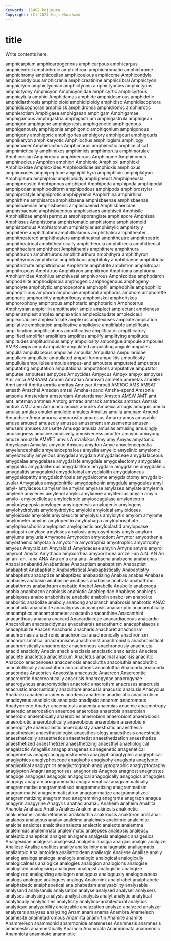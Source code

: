 ```yaml
---
Keywords: 11492 kojimura
Copyright: (C) 2024 Koji Murakami
---
```


# title

Write contents here.




amphicarpium amphicarpogenous amphicarpous amphicarpus amphicentric amphichroic amphichrom amphichromatic amphichrome amphichromy
amphicoelian amphicoelous amphicome Amphicondyla amphicondylous amphicrania amphicreatinine amphicribral Amphictyon amphictyon
amphictyonian amphictyonic amphictyonies amphictyons amphictyony Amphicyon Amphicyonidae amphicyrtic amphicyrtous amphicytula
amphid Amphidamas amphide amphidesmous amphidetic amphidiarthrosis amphidiploid amphidiploidy amphidisc Amphidiscophora
amphidiscophoran amphidisk amphidromia amphidromic amphierotic amphierotism Amphigaea amphigaean amphigam Amphigamae
amphigamous amphigastria amphigastrium amphigastrula amphigean amphigen amphigene amphigenesis amphigenetic amphigenous
amphigenously amphigonia amphigonic amphigonium amphigonous amphigony amphigoric amphigories amphigory amphigouri
amphigouris amphikaryon amphikaryotic Amphilochus amphilogism amphilogy amphimacer Amphimachus Amphimarus amphimictic
amphimictical amphimictically amphimixes amphimixis amphimorula amphimorulae Amphinesian Amphineura amphineurous Amphinome
Amphinomus amphinucleus Amphion amphion Amphionic Amphioxi amphioxi Amphioxidae Amphioxides Amphioxididae
amphioxis amphioxus amphioxuses amphipeptone amphiphithyra amphiphloic amphiplatyan Amphipleura amphiploid amphiploidy
amphipneust Amphipneusta amphipneustic Amphipnous amphipod Amphipoda amphipoda amphipodal amphipodan amphipodiform
amphipodous amphipods amphiprostylar amphiprostyle amphiprotic amphipyrenin Amphirhina amphirhinal amphirhine amphisarca
amphisbaena amphisbaenae amphisbaenas amphisbaenian amphisbaenic amphisbaenid Amphisbaenidae amphisbaenoid amphisbaenous amphiscians
amphiscii Amphisile Amphisilidae amphispermous amphisporangiate amphispore Amphissa Amphissus Amphistoma amphistomatic
amphistome amphistomoid amphistomous Amphistomum amphistylar amphistylic amphistyly amphitene amphithalami amphithalamus
amphithalmi amphitheater amphitheatered amphitheaters amphitheatral amphitheatre amphitheatric amphitheatrical amphitheatrically amphitheccia
amphithecia amphithecial amphithecium amphithect Amphithemis amphithere amphithura amphithuron amphithurons amphithurthura
amphithyra amphithyron amphithyrons amphitokal amphitokous amphitoky amphitriaene amphitricha amphitrichate amphitrichous
Amphitrite amphitrite amphitron amphitropal amphitropous Amphitruo Amphitryon amphitryon Amphiuma amphiuma
Amphiumidae Amphius amphivasal amphivorous Amphizoidae amphodarch amphodelite amphodiplopia amphogenic amphogenous
amphogeny ampholyte ampholytic amphopeptone amphophil amphophile amphophilic amphophilous amphora amphorae
amphoral amphoras amphore amphorette amphoric amphoricity amphoriloquy amphoriskoi amphoriskos amphorophony
amphorous amphoteric amphotericin Amphoterus Amphrysian ampicillin ampitheater ample amplect amplectant
ampleness ampler amplest amplex amplexation amplexicaudate amplexicaul amplexicauline amplexifoliate amplexus
amplexuses ampliate ampliation ampliative amplication amplicative amplidyne amplifiable amplificate amplification
amplifications amplificative amplificator amplificatory amplified amplifier amplifiers amplifies amplify amplifying
amplitude amplitudes amplitudinous amply ampollosity ampongue ampoule ampoules AMPS amps
ampul ampulate ampulated ampulating ampule ampules ampulla ampullaceous ampullae ampullar
Ampullaria Ampullariidae ampullary ampullate ampullated ampulliform ampullitis ampullosity ampullula ampullulae
ampuls ampus-and amputate amputated amputates amputating amputation amputational amputations amputative
amputator amputee amputees ampyces Ampycides Ampycus Ampyx ampyx ampyxes Amr
amra AMRAAM Amram Amratian Amravati amreeta amreetas amrelle Amri amrit
Amrita amrita amritas Amritsar Amroati AMROC AMS AMSAT amsath Amschel
Amsden amsel Amsha-spand Amsha-spend Amsonia amsonia Amsterdam amsterdam Amsterdamer Amston
AMSW AMT amt amt. amtman amtmen Amtorg amtrac amtrack amtracks
amtracs Amtrak amtrak AMU amu Amuchco amuck amucks Amueixa amugis
amuguis amula amulae amulas amulet amuletic amulets Amulius amulla amunam
Amund Amundsen Amur amurca amurcosity amurcous Amurru amus amusable amuse
amused amusedly amusee amusement amusements amuser amusers amuses amusette Amusgo
amusia amusias amusing amusingly amusingness amusive amusively amusiveness amutter amuyon
amuyong amuze amuzzle AMVET amvis Amvrakikos Amy amy Amyas amyatonic
Amyclaean Amyclas amyctic Amycus amydon Amye amyelencephalia amyelencephalic amyelencephalous amyelia
amyelic amyelinic amyelonic amyelotrophy amyelous amygdal amygdala Amygdalaceae amygdalaceous amygdalae
amygdalase amygdalate amygdale amygdalectomy amygdales amygdalic amygdaliferous amygdaliform amygdalin amygdaline
amygdalinic amygdalitis amygdaloid amygdaloidal amygdalolith amygdaloncus amygdalopathy amygdalothripsis amygdalotome amygdalotomy
amygdalo-uvular Amygdalus amygdonitrile amygdophenin amygdule amygdules amyl amyl- amylaceous amylamine
amylan amylase amylases amylate amylemia amylene amylenes amylenol amylic amylidene
amyliferous amylin amylo amylo- amylocellulose amyloclastic amylocoagulase amylodextrin amylodyspepsia amylogen
amylogenesis amylogenic amylogens amylohydrolysis amylohydrolytic amyloid amyloidal amyloidoses amyloidosis amyloids
amyloleucite amylolysis amylolytic amylom amylome amylometer amylon amylopectin amylophagia amylophosphate
amylophosphoric amyloplast amyloplastic amyloplastid amylopsase amylopsin amylose amyloses amylosis amylosynthesis
amyls amylum amylums amyluria Amymone Amynodon amynodont Amyntor amyosthenia amyosthenic
amyotaxia amyotonia amyotrophia amyotrophic amyotrophy amyous Amyraldism Amyraldist Amyridaceae amyrin
Amyris amyris amyrol amyroot Amytal Amythaon amyxorrhea amyxorrhoea amzel -an
A.N. AN An an an- an. -ana ANA Ana an'a
ana ana- Anabaena anabaena anabaenas Anabal anabantid Anabantidae Anabaptism anabaptism
Anabaptist anabaptist Anabaptistic Anabaptistical Anabaptistically Anabaptistry anabaptists anabaptize anabaptized anabaptizing
Anabas anabas Anabase anabases anabasin anabasine anabasis anabasse anabata anabathmoi
anabathmos anabathrum anabatic Anabel Anabella Anabelle anaberoga anabia anabibazon anabiosis
anabiotic Anablepidae Anableps anableps anablepses anabo anabohitsite anabolic anabolin anabolism
anabolite anabolitic anabolize anaboly anabong anabranch anabrosis anabrotic ANAC anacahuita
anacahuite anacalypsis anacampsis anacamptic anacamptically anacamptics anacamptometer anacanth anacanthine Anacanthini
anacanthous anacara anacard Anacardiaceae anacardiaceous anacardic Anacardium anacatadidymus anacatharsis anacathartic
anacephalaeosis anacephalize Anaces Anacharis anacharis anachoret anachorism anachromasis anachronic anachronical
anachronically anachronism anachronismatical anachronisms anachronist anachronistic anachronistical anachronistically anachronize anachronous
anachronously anachueta anacid anacidity Anacin anack anaclasis anaclastic anaclastics Anaclete
anaclete anacletica anacleticum Anacletus anaclinal anaclisis anaclitic Anacoco anacoenoses anacoenosis
anacolutha anacoluthia anacoluthic anacoluthically anacoluthon anacoluthons anacoluttha Anaconda anaconda anacondas
Anacortes Anacostia anacoustic Anacreon Anacreontic anacreontic Anacreontically anacrisis Anacrogynae anacrogynae
anacrogynous anacromyodian anacrotic anacrotism anacruses anacrusis anacrustic anacrustically anaculture anacusia
anacusic anacusis Anacyclus Anadarko anadem anadems anadenia anadesm anadicrotic anadicrotism
anadidymus anadiplosis anadipsia anadipsic anadrom anadromous Anadyomene Anadyr anaematosis anaemia
anaemias anaemic anaemotropy anaeretic anaerobation anaerobe anaerobes anaerobia anaerobian anaerobic
anaerobically anaerobies anaerobion anaerobiont anaerobiosis anaerobiotic anaerobiotically anaerobious anaerobism anaerobium
anaerophyte anaeroplastic anaeroplasty anaesthatic anaesthesia anaesthesiant anaesthesiologist anaesthesiology anaesthesis anaesthetic
anaesthetically anaesthetics anaesthetist anaesthetization anaesthetize anaesthetized anaesthetizer anaesthetizing anaesthyl anaetiological
anagalactic Anagallis anagap anagenesis anagenetic anagenetical anagennesis anagep anagignoskomena anaglyph
anaglyphic anaglyphical anaglyphics anaglyphoscope anaglyphs anaglyphy anaglypta anaglyptic anaglyptical anaglyptics
anaglyptograph anaglyptographic anaglyptography anaglypton Anagni anagnorises anagnorisis Anagnos anagnost anagnostes
anagoge anagoges anagogic anagogical anagogically anagogics anagogies anagogy anagram anagrammatic
anagrammatical anagrammatically anagrammatise anagrammatised anagrammatising anagrammatism anagrammatist anagrammatization anagrammatize anagrammatized
anagrammatizing anagrammed anagramming anagrams anagraph anagua anagyrin anagyrine Anagyris anahao
anahau Anaheim anaheim Anahita Anahola Anahuac Anaitis Anakes Anakim anakinesis
anakinetic anakinetomer anakinetomeric anakoluthia anakrousis anaktoron anal anal. analabos analagous
analav analcime analcimes analcimic analcimite analcite analcites analcitite analecta analectic
analects analemma analemmas analemmata analemmatic analepses analepsis analepsy analeptic analeptical
analgen analgene analgesia analgesic analgesics Analgesidae analgesis analgesist analgetic analgia
analgias analgic analgize Analiese Analise analities anality analkalinity anallagmatic anallagmatis
anallantoic Anallantoidea anallantoidean anallergic Anallese Anallise anally analog analoga analogal
analogia analogic analogical analogically analogicalness analogice analogies analogion analogions analogise
analogised analogising analogism analogist analogistic analogize analogized analogizing analogon analogous
analogously analogousness analogs analogue analogues analogy Analomink analphabet analphabete analphabetic
analphabetical analphabetism analysability analysable analysand analysands analysation analyse analysed analyser
analysers analyses analysing analysis analyst analysts analyt analytic analytical analytically
analyticities analyticity analytico-architectural analytics analytique analyzability analyzable analyzation analyze analyzed
analyzer analyzers analyzes analyzing Anam anam anama Anambra Anamelech anamesite
anametadromous Anamirta anamirtin Anamite anamite Anammelech anammonid anammonide anamneses Anamnesis
anamnesis anamnestic anamnestically Anamnia Anamniata Anamnionata anamnionic Anamniota anamniote anamniotic
